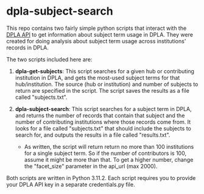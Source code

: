 # dpla-subject-search

This repo contains two fairly simple python scripts that interact with the [DPLA API](https://pro.dp.la/developers/api-codex) to get information about subject term usage in DPLA.  They were created for doing analysis about subject term usage across institutions' records in DPLA.

The two scripts included here are:
1. **dpla-get-subjects**: This script searches for a given hub or contributing institution in DPLA, and gets the most-used subject terms for that hub/institution.  The source (hub or institution) and number of subjects to return are specified in the script.  The script saves the results as a file called "subjects.txt".

2. **dpla-subject-search**: This script searches for a subject term in DPLA, and returns the number of records that contain that subject and the number of contributing institutions where those records come from.  It looks for a file called "subjects.txt" that should include the subjects to search for, and outputs the results in a file called "results.txt".
   - As written, the script will return return no more than 100 institutions for a single subject term. So if the number of contributors is 100, assume it might be more than that. To get a higher number, change the "facet_size" parameter in the api_url (max 2000).

Both scripts are written in Python 3.11.2. Each script requires you to provide your DPLA API key in a separate credentials.py file. 
